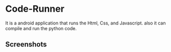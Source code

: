 
# Code-Runner

It is a android application that runs the Html, Css, and Javascript.
also it can compile and run the python code.


## Screenshots

